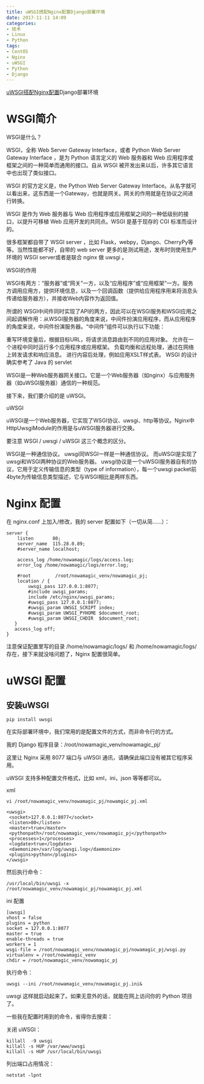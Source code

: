```yaml
---
title: uWSGI搭配Nginx配置Django部署环境
date: 2017-11-11 14:09
categories:
- 技术
- Linux
- Python
tags:
- CentOS
- Nginx
- uWSGI
- Python
- Django
---
```

[uWSGI搭配Nginx配置](http://www.nowamagic.net/academy/detail/1330308)Django部署环境

# WSGI简介
WSGI是什么？

WSGI，全称 Web Server Gateway Interface，或者 Python Web Server Gateway Interface ，是为 Python 语言定义的 Web 服务器和 Web 应用程序或框架之间的一种简单而通用的接口。自从 WSGI 被开发出来以后，许多其它语言中也出现了类似接口。

WSGI 的官方定义是，the Python Web Server Gateway Interface。从名字就可以看出来，这东西是一个Gateway，也就是网关。网关的作用就是在协议之间进行转换。

WSGI 是作为 Web 服务器与 Web 应用程序或应用框架之间的一种低级别的接口，以提升可移植 Web 应用开发的共同点。WSGI 是基于现存的 CGI 标准而设计的。

很多框架都自带了 WSGI server ，比如 Flask，webpy，Django、CherryPy等等。当然性能都不好，自带的 web server 更多的是测试用途，发布时则使用生产环境的 WSGI server或者是联合 nginx 做 uwsgi 。

WSGI的作用

WSGI有两方：“服务器”或“网关”一方，以及“应用程序”或“应用框架”一方。服务方调用应用方，提供环境信息，以及一个回调函数（提供给应用程序用来将消息头传递给服务器方），并接收Web内容作为返回值。

所谓的 WSGI中间件同时实现了API的两方，因此可以在WSGI服务和WSGI应用之间起调解作用：从WSGI服务器的角度来说，中间件扮演应用程序，而从应用程序的角度来说，中间件扮演服务器。“中间件”组件可以执行以下功能：

重写环境变量后，根据目标URL，将请求消息路由到不同的应用对象。
允许在一个进程中同时运行多个应用程序或应用框架。
负载均衡和远程处理，通过在网络上转发请求和响应消息。
进行内容后处理，例如应用XSLT样式表。
WSGI 的设计确实参考了 Java 的 servlet

WSGI是一种Web服务器网关接口。它是一个Web服务器（如nginx）与应用服务器（如uWSGI服务器）通信的一种规范。

接下来，我们要介绍的是 uWSGI。

uWSGI

uWSGI是一个Web服务器，它实现了WSGI协议、uwsgi、http等协议。Nginx中HttpUwsgiModule的作用是与uWSGI服务器进行交换。

要注意 WSGI / uwsgi / uWSGI 这三个概念的区分。

WSGI是一种通信协议。
uwsgi同WSGI一样是一种通信协议。
而uWSGI是实现了uwsgi和WSGI两种协议的Web服务器。
uwsgi协议是一个uWSGI服务器自有的协议，它用于定义传输信息的类型（type of information），每一个uwsgi packet前4byte为传输信息类型描述，它与WSGI相比是两样东西。

# Nginx 配置

在 nginx.conf 上加入/修改，我的 server 配置如下（一切从简……）：

```
server {
    listen       80;
    server_name  115.28.0.89;
    #server_name localhost;

    access_log /home/nowamagic/logs/access.log;
    error_log /home/nowamagic/logs/error.log;

    #root         /root/nowamagic_venv/nowamagic_pj;
    location / {
        uwsgi_pass 127.0.0.1:8077;
        #include uwsgi_params;
        include /etc/nginx/uwsgi_params;
        #uwsgi_pass 127.0.0.1:8077;
        #uwsgi_param UWSGI_SCRIPT index;
        #uwsgi_param UWSGI_PYHOME $document_root;
        #uwsgi_param UWSGI_CHDIR  $document_root;
   }
   access_log off;
}
```

注意保证配置里写的目录 /home/nowamagic/logs/ 和 /home/nowamagic/logs/ 存在，接下来就没啥问题了，Nginx 配置很简单。

# uWSGI 配置
## 安装uWSGI
```
pip install uwsgi
```

在实际部署环境中，我们常用的是配置文件的方式，而非命令行的方式。

我的 Django 程序目录：/root/nowamagic_venv/nowamagic_pj/

这里让 Nginx 采用 8077 端口与 uWSGI 通讯，请确保此端口没有被其它程序采用。

uWSGI 支持多种配置文件格式，比如 xml，ini，json 等等都可以。

xml

```
vi /root/nowamagic_venv/nowamagic_pj/nowamgic_pj.xml

<uwsgi>
 <socket>127.0.0.1:8077</socket>
 <listen>80</listen>
 <master>true</master>
 <pythonpath>/root/nowamagic_venv/nowamagic_pj</pythonpath>
 <processes>1</processes>
 <logdate>true</logdate>
 <daemonize>/var/log/uwsgi.log</daemonize>
 <plugins>python</plugins>
</uwsgi>
```

然后执行命令：

```
/usr/local/bin/uwsgi -x /root/nowamagic_venv/nowamagic_pj/nowamagic_pj.xml
```

ini 配置

```
[uwsgi]
vhost = false
plugins = python
socket = 127.0.0.1:8077
master = true
enable-threads = true
workers = 1
wsgi-file = /root/nowamagic_venv/nowamagic_pj/nowamagic_pj/wsgi.py
virtualenv = /root/nowamagic_venv
chdir = /root/nowamagic_venv/nowamagic_pj
```

执行命令：

```
uwsgi --ini /root/nowamagic_venv/nowamagic_pj.ini&
```

uwsgi 这样就启动起来了。如果无意外的话，就能在网上访问你的 Python 项目了。

一些我在配置时用到的命令，省得你去搜索：

关闭 uWSGI：

```
killall  -9 uwsgi
killall -s HUP /var/www/uwsgi 
killall -s HUP /usr/local/bin/uwsgi
```

列出端口占用情况：

```
netstat -lpnt
```
